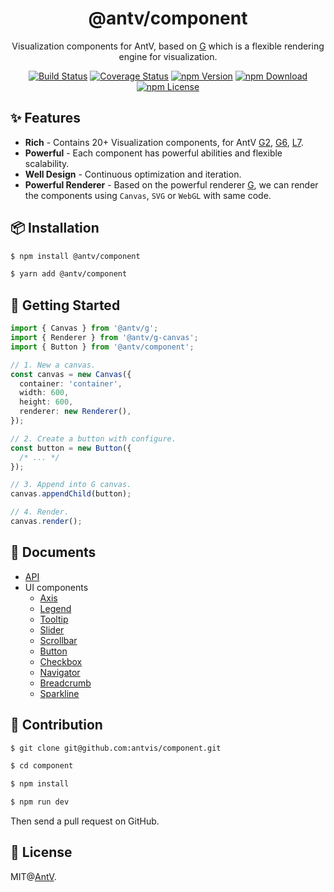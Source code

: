 <h1 align="center">
<b>@antv/component</b>
</h1>

<div align="center">

Visualization components for AntV, based on [G](https://github.com/antvis/g) which is a flexible rendering engine for visualization.

[![Build Status](https://github.com/antvis/component/workflows/build/badge.svg?branch=master)](https://github.com/antvis/component/actions)
[![Coverage Status](https://coveralls.io/repos/github/antvis/component/badge.svg?branch=master)](https://coveralls.io/github/antvis/component?branch=master)
[![npm Version](https://img.shields.io/npm/v/@antv/component.svg)](https://www.npmjs.com/package/@antv/component)
[![npm Download](https://img.shields.io/npm/dm/@antv/component.svg)](https://www.npmjs.com/package/@antv/component)
[![npm License](https://img.shields.io/npm/l/@antv/component.svg)](https://www.npmjs.com/package/@antv/component)

</div>


## ✨ Features

- **Rich** - Contains 20+ Visualization components, for AntV [G2](https://github.com/antvis/G2), [G6](https://github.com/antvis/G6), [L7](https://github.com/antvis/L7).
- **Powerful** - Each component has powerful abilities and flexible scalability.
- **Well Design** - Continuous optimization and iteration.
- **Powerful Renderer** - Based on the powerful renderer [G](https://github.com/antvis/G), we can render the components using `Canvas`, `SVG` or `WebGL` with same code.


## 📦 Installation

```bash
$ npm install @antv/component
```

```bash
$ yarn add @antv/component
```


## 🔨 Getting Started

```ts
import { Canvas } from '@antv/g';
import { Renderer } from '@antv/g-canvas';
import { Button } from '@antv/component';

// 1. New a canvas.
const canvas = new Canvas({
  container: 'container',
  width: 600,
  height: 600,
  renderer: new Renderer(),
});

// 2. Create a button with configure.
const button = new Button({
  /* ... */
});

// 3. Append into G canvas.
canvas.appendChild(button);

// 4. Render.
canvas.render();
```

## 📎 Documents

- [API](./docs/api.md)
- UI components
  - [Axis](./docs/components/axis.md)
  - [Legend](./docs/components/legend.md)
  - [Tooltip](./docs/components/tooltip.md)
  - [Slider](./docs/components/slider.md)
  - [Scrollbar](./docs/components/scrollbar.md)
  - [Button](./docs/components/button.md)
  - [Checkbox](./docs/components/checkbox.md)
  - [Navigator](./docs/components/navigator.md)
  - [Breadcrumb](./docs/components/breadcrumb.md)
  - [Sparkline](./docs/components/sparkline.md)


## 📮 Contribution

```bash
$ git clone git@github.com:antvis/component.git

$ cd component

$ npm install

$ npm run dev
```

Then send a pull request on GitHub.

## 📄 License

MIT@[AntV](https://github.com/antvis).
